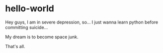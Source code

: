 # hello-world

Hey guys, I am in severe depression, so...
I just wanna learn python before committing suicide...

My dream is to become space junk.

That's all.
